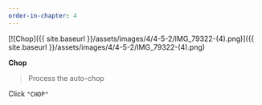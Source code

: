 ```yaml
---
order-in-chapter: 4
---
```


[![Chop]({{ site.baseurl }}/assets/images/4/4-5-2/IMG_79322-(4).png)]({{
site.baseurl }}/assets/images/4/4-5-2/IMG_79322-(4).png)

**Chop**

> Process the auto-chop

Click `"CHOP"`
